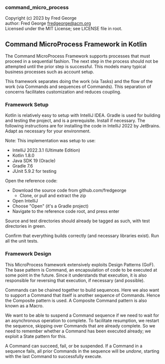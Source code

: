 ### command_micro_process

Copyright (c) 2023 by Fred George  
author: Fred George  fredgeorge@acm.org  
Licensed under the MIT License; see LICENSE file in root.


## Command MicroProcess Framework in Kotlin

The Command MicroProcess Framework supports processes that must
proceed in a sequential fashion. The next step in the process should
not be attempted until the prior step is successful. This models many
typical business processes such as account setup.

This framework separates doing the work (via Tasks) and the flow of
the work (via Commands and sequences of Commands). This separation of
concerns facilitates customization and reduces coupling.

### Framework Setup

Kotlin is relatively easy to setup with IntelliJ IDEA. 
Gradle is used for building and testing the project, and is a 
prerequisite. Install if necessary.
The following instructions are for installing the code 
in IntelliJ 2022 by JetBrains. 
Adapt as necessary for your environment.

Note: This implementation was setup to use:

- IntelliJ 2022.3.1 (Ultimate Edition)
- Kotlin 1.8.0
- Java SDK 19 (Oracle)
- Gradle 7.6
- JUnit 5.9.2 for testing

Open the reference code:

- Download the source code from github.com/fredgeorge
    - Clone, or pull and extract the zip
- Open IntelliJ
- Choose "Open" (it's a Gradle project)
- Navigate to the reference code root, and press enter

Source and test directories should already be tagged as such,
with test directories in green.

Confirm that everything builds correctly (and necessary libraries exist).
Run all the unit tests.

### Framework Design

This MicroProcess framework extensively exploits Design Patterns (GoF).
The base pattern is Command, an encapsulation of code to be executed at 
some point in the future. Since it understands that execution, it is 
also responsible for reversing that execution, if necessary (and 
possible).

Commands can be chained together to build sequences. Here we also want
to support a Command that itself is another sequence of Commands. Hence
the Composite pattern is used. A Composite Command pattern is also known
as a Macro.

We want to be able to suspend a Command sequence if we need to wait
for an asynchronous operation to complete. To facilitate resumption, we
restart the sequence, skipping over Commands that are already complete.
So we need to remember whether a Command has been executed already; we 
exploit a State pattern for this.

A Command can succeed, fail, or be suspended. If a Command in a sequence
fails, all prior Commands in the sequence will be _undone_, starting
with the last Command to successfully execute.
